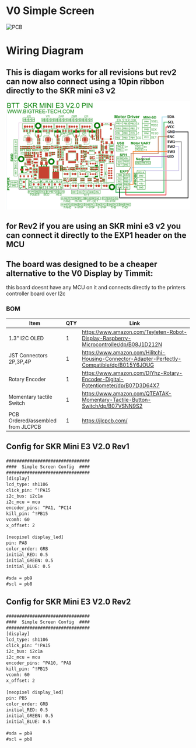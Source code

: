 
# V0 Simple Screen   #
![PCB](Images/1.jpg)

# Wiring Diagram #
## This is diagam works for all revisions but rev2 can now also connect using a 10pin ribbon directly to the SKR mini e3 v2
![Wiring](Images/Simple_Display_Wiring.png)

## for Rev2 if you are using an SKR mini e3 v2 you can connect it directly to the EXP1 header on the MCU 


## The board was designed to be a cheaper alternative to the V0 Display by Timmit: ##
this board doesnt have any MCU on it and connects directly to the printers controller board over I2c 

 ### BOM
Item | QTY | Link
--- | --- | ---
1.3" I2C OLED  | 1 | https://www.amazon.com/Teyleten-Robot-Display-Raspberry-Microcontroller/dp/B08J1D212N
JST Connectors 2P,3P,4P | 1 | https://www.amazon.com/Hilitchi-Housing-Connector-Adapter-Perfectly-Compatible/dp/B015Y6JOUG
Rotary Encoder | 1 | https://www.amazon.com/DIYhz-Rotary-Encoder-Digital-Potentiometer/dp/B07D3D64X7
Momentary tactile Switch | 1 | https://www.amazon.com/QTEATAK-Momentary-Tactile-Button-Switch/dp/B07VSNN9S2 
PCB Ordered/assembled from JLCPCB | 1 | https://jlcpcb.com/


 ## Config for SKR Mini E3 V2.0 Rev1
    ################################
    ####  Simple Screen Config  ####
    ################################
    [display]
    lcd_type: sh1106
    click_pin: ^!PA15
    i2c_bus: i2c1a
    i2c_mcu = mcu
    encoder_pins: ^PA1, ^PC14
    kill_pin: ^!PB15
    vcomh: 60
    x_offset: 2
    
    [neopixel display_led]
    pin: PA8
    color_order: GRB
    initial_RED: 0.5
    initial_GREEN: 0.5
    initial_BLUE: 0.5
    
    #sda = pb9
    #scl = pb8

 ## Config for SKR Mini E3 V2.0 Rev2
    ################################
    ####  Simple Screen Config  ####
    ################################
    [display]
    lcd_type: sh1106
    click_pin: ^!PA15
    i2c_bus: i2c1a
    i2c_mcu = mcu
    encoder_pins: ^PA10, ^PA9
    kill_pin: ^!PB15
    vcomh: 60
    x_offset: 2
    
    [neopixel display_led]
    pin: PB5
    color_order: GRB
    initial_RED: 0.5
    initial_GREEN: 0.5
    initial_BLUE: 0.5
    
    #sda = pb9
    #scl = pb8
